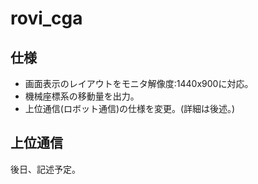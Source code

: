 # rovi_cga
## 仕様
- 画面表示のレイアウトをモニタ解像度:1440x900に対応。
- 機械座標系の移動量を出力。
- 上位通信(ロボット通信)の仕様を変更。(詳細は後述。)
## 上位通信
後日、記述予定。
